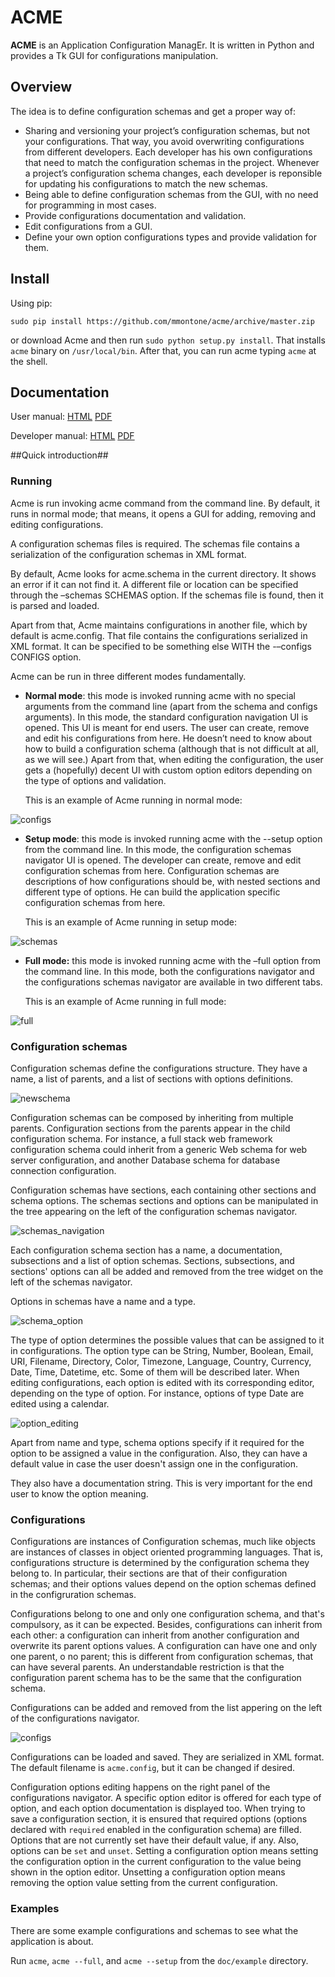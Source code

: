 # ACME

**ACME** is an Application Configuration ManagEr. It is written in Python and provides a Tk GUI for configurations manipulation.

## Overview

The idea is to define configuration schemas and get a proper way of:

- Sharing and versioning your project’s configuration schemas, but not your configurations. That way, you avoid overwriting configurations from different developers. Each developer has his own configurations that need to match the configuration schemas in the project. Whenever a project’s configuration schema changes, each developer is reponsible for updating his configurations to match the new schemas.
- Being able to define configuration schemas from the GUI, with no need for programming in most cases.
- Provide configurations documentation and validation.
- Edit configurations from a GUI.
- Define your own option configurations types and provide validation for them.


## Install

Using pip:
```
sudo pip install https://github.com/mmontone/acme/archive/master.zip
```

or download Acme and then run ``sudo python setup.py install``. That installs ``acme`` binary on ``/usr/local/bin``. After that, you can run acme typing ``acme`` at the shell.

## Documentation

User manual: [HTML](http://mmontone.github.io/acme/doc/user-manual/acme.html) [PDF](http://mmontone.github.io/acme/doc/user-manual/acme.pdf)

Developer manual: [HTML](http://mmontone.github.io/acme/doc/developer-manual/html/index.html) [PDF](http://mmontone.github.io/acme/doc/developer-manual/acme.pdf)

##Quick introduction##

### Running

Acme is run invoking acme command from the command line. By default, it runs in normal mode; that means, it opens a GUI for adding, removing and editing configurations.

A configuration schemas files is required. The schemas file contains a serialization of the configuration schemas in XML format.

By default, Acme looks for acme.schema in the current directory. It shows an error if it can not find it. A different file or location can be specified through the –schemas SCHEMAS option. If the schemas file is found, then it is parsed and loaded. 

Apart from that, Acme maintains configurations in another file, which by default is acme.config. That file contains the configurations serialized in XML format. It can be specified to be something else WITH the -–configs CONFIGS option. 

Acme can be run in three different modes fundamentally.

- **Normal mode**: this mode is invoked running acme with no special arguments from the command line (apart from the schema and configs arguments). In this mode, the standard configuration navigation UI is opened. This UI is meant for end users. The user can create, remove and edit his configurations from here. He doesn’t need to know about how to build a configuration schema (although that is not difficult at all, as we will see.) Apart from that, when editing the configuration, the user gets a (hopefully) decent UI with custom option editors depending on the type of options and validation.

    This is an example of Acme running in normal mode: 

![configs](https://raw.github.com/mmontone/acme/master/doc/user-manual/images/acme1.png)

- **Setup mode**: this mode is invoked running acme with the --setup option from the command line. In this mode, the configuration schemas navigator UI is opened. The developer can create, remove and edit configuration schemas from here. Configuration schemas are descriptions of how configurations should be, with nested sections and different type of options. He can build the application specific configuration schemas from here.

    This is an example of Acme running in setup mode: 

![schemas](https://raw.github.com/mmontone/acme/master/doc/user-manual/images/schemas1.png)

- **Full mode:** this mode is invoked running acme with the –full option from the command line. In this mode, both the configurations navigator and the configurations schemas navigator are available in two different tabs.

   This is an example of Acme running in full mode: 

![full](https://raw.github.com/mmontone/acme/master/doc/user-manual/images/full.png)

### Configuration schemas ###

Configuration schemas define the configurations structure. They have a name, a list of parents, and a list of sections with options definitions.

![newschema](https://raw.github.com/mmontone/acme/master/doc/user-manual/images/newschema.png)

Configuration schemas can be composed by inheriting from multiple parents. Configuration sections from the parents appear in the child configuration schema. For instance, a full stack web framework configuration schema could inherit from a generic Web schema for web server configuration, and another Database schema for database connection configuration.

Configuration schemas have sections, each containing other sections and schema options. The schemas sections and options can be manipulated in the tree appearing on the left of the configuration schemas navigator.

![schemas_navigation](https://raw.github.com/mmontone/acme/master/doc/user-manual/images/schemas_navigation.png)

Each configuration schema section has a name, a documentation, subsections and a list of option schemas. Sections, subsections, and sections' options can all be added and removed from the tree widget on the left of the schemas navigator.

Options in schemas have a name and a type. 

![schema_option](https://raw.github.com/mmontone/acme/master/doc/user-manual/images/schema_option.png)

The type of option determines the possible values that can be assigned to it in configurations. The option type can be String, Number, Boolean, Email, URI, Filename, Directory, Color, Timezone, Language, Country, Currency, Date, Time, Datetime, etc. Some of them will be described later. When editing configurations, each option is edited with its corresponding editor, depending on the type of option. For instance, options of type Date are edited using a calendar.

![option_editing](https://raw.github.com/mmontone/acme/master/doc/user-manual/images/option_editing.png)

Apart from name and type, schema options specify if it required for the option to be assigned a value in the configuration. Also, they can have a default value in case the user doesn't assign one in the configuration. 

They also have a documentation string. This is very important for the end user to know the option meaning.

### Configurations ###

Configurations are instances of Configuration schemas, much like objects are instances of classes in object oriented programming languages. That is, configurations structure is determined by the configuration schema they belong to. In particular, their sections are that of their configuration schemas; and their options values depend on the option schemas defined in the configruration schemas.

Configurations belong to one and only one configuration schema, and that's compulsory, as it can be expected. Besides, configurations can inherit from each other: a configuration can inherit from another configuration and overwrite its parent options values. A configuration can have one and only one parent, o no parent; this is different from configuration schemas, that can have several parents. An understandable restriction is that the configuration parent schema has to be the same that the configuration schema.

Configurations can be added and removed from the list appering on the left of the configurations navigator.

![configs](https://raw.github.com/mmontone/acme/master/doc/user-manual/images/acme1.png)

Configurations can be loaded and saved. They are serialized in XML format. The default filename is ``acme.config``, but it can be changed if desired.

Configuration options editing happens on the right panel of the configurations navigator. A specific option editor is offered for each type of option, and each option documentation is displayed too. When trying to save a configuration section, it is ensured that required options (options declared with ``required`` enabled in the configuration schema) are filled. Options that are not currently set have their default value, if any. Also, options can be ``set`` and ``unset``. Setting a configuration option means setting the configuration option in the current configuration to the value being shown in the option editor. Unsetting a configuration option means removing the option value setting from the current configuration.

### Examples ###

There are some example configurations and schemas to see what the application is about.

Run ``acme``, ``acme --full``, and ``acme --setup`` from the ``doc/example`` directory.
